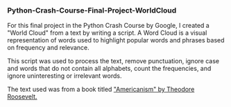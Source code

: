 ### Python-Crash-Course-Final-Project-WorldCloud

For this final project in the Python Crash Course by Google, I created a "World Cloud" from a text by writing a script. 
A Word Cloud is a visual representation of words used to highlight popular words and phrases based on frequency and relevance. 

This script was used to process the text, remove punctuation, ignore case and words that do not contain all alphabets, count the frequencies, and ignore uninteresting or irrelevant words.

The text used was from a book titled ["Americanism" by Theodore Roosevelt.](https://www.gutenberg.org/cache/epub/68152/pg68152.txt)


